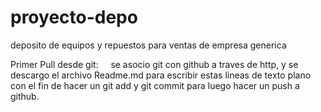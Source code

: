 # proyecto-depo

deposito de equipos y repuestos para ventas de empresa generica



Primer Pull desde git:
    se asocio git con github a traves de http, y se descargo el archivo Readme.md para escribir estas lineas de texto plano con el fin de hacer un git add y git commit para luego hacer un push a github. 
